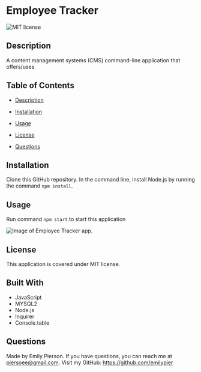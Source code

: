 # Employee Tracker
![MIT license](https://img.shields.io/badge/license-MIT-yellow)

## Description 
A content management systems (CMS) command-line application that offers/uses

## Table of Contents 

* [Description](#description)

* [Installation](#installation)

* [Usage](#usage)

* [License](#license)

* [Questions](#questions)

## Installation
Clone this GitHub repository. In the command line, install Node.js by running the command `npm install`.

## Usage
Run command `npm start` to start this application

![Image of Employee Tracker app.](/docs/assets/note-taker-image.png)


## License
This application is covered under MIT license.

## Built With
* JavaScript
* MYSQL2
* Node.js
* Inquirer
* Console.table

## Questions
Made by Emily Pierson.
If you have questions, you can reach me at piersoee@gmail.com. 
Visit my GitHub: https://github.com/emilypier
